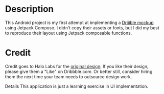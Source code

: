 # Description
This Android project is my first attempt at implementing a [Driiible mockup](https://dribbble.com/shots/18526342-Mobile-App-iOS-Android-UI) using Jetpack Compose. I didn't copy their assets or fonts, but I did my best to reproduce their layout using Jetpack composable functions.

# Credit
Credit goes to Halo Labs for the [original design](https://dribbble.com/shots/18526342-Mobile-App-iOS-Android-UI). If you like their design, please give them a "Like" on Dribbble.com. Or better still, consider hiring them the next time your team needs to outsource design work.

Details
This application is just a learning exercise in UI implementation.

